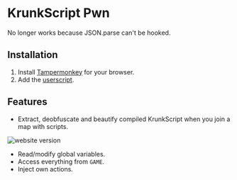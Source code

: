 # KrunkScript Pwn

No longer works because JSON.parse can't be hooked.

## Installation

1. Install [Tampermonkey](http://www.tampermonkey.net) for your browser.
2. Add the [userscript](https://github.com/j4k0xb/krunkscript-pwn/raw/master/script.user.js).

## Features

- Extract, deobfuscate and beautify compiled KrunkScript when you join a map with scripts.

![website version](https://user-images.githubusercontent.com/55899582/188747147-44ee146f-7d93-4920-996d-3972bd1cb8ef.png)

- Read/modify global variables.
- Access everything from `GAME`.
- Inject own actions.
